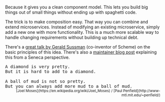 Because it gives you a clean component model. This lets you build big
things out of small things without ending up with spaghetti code.

The trick is to make composition easy. That way you can combine and
extend microservices. Instead of modifying an existing microservice,
simply add a new one with more functionality. This is a much more
scalable way to handle changing requirements without building up
technical debt.

There's a [great talk by Gerald Sussman](https://vimeo.com/151465912)
(co-inventor of Scheme) on the basic principles of this idea. There's
also a
[maintainer blog post](http://www.richardrodger.com/seneca-microservices-nodejs#.Vqi9LBiLT-k)
explaining this from a Seneca perspective.

<pre style="margin-bottom:0px">
A diamond is very pretty.
But it is hard to add to a diamond.
&nbsp;
A ball of mud is not so pretty.
But you can always add more mud to a ball of mud.
</pre>
<div style="text-align:right"><small>[Joel Moses](https://en.wikipedia.org/wiki/Joel_Moses) / [Paul Penfield](http://www-mtl.mit.edu/~penfield/)</small></div>

<p>&nbsp;</p>
